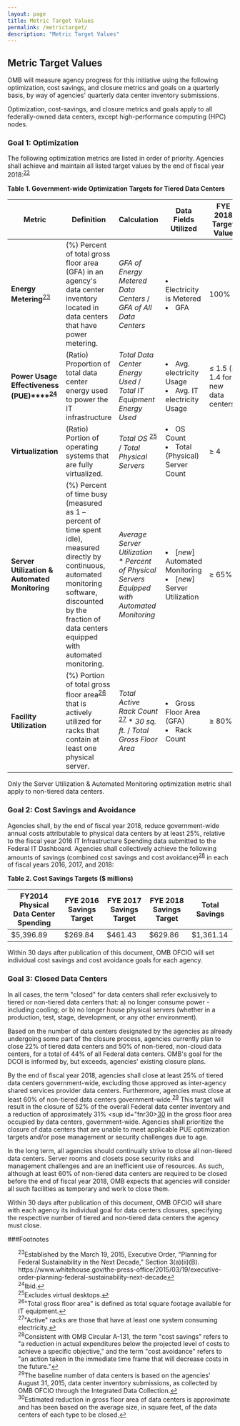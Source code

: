 ```yaml
---
layout: page
title: Metric Target Values
permalink: /metrictarget/
description: "Metric Target Values"
---
```

## Metric Target Values

OMB will measure agency progress for this initiative using the following optimization, cost savings, and closure metrics and goals on a quarterly basis, by way of agencies' quarterly data center inventory submissions.

Optimization, cost-savings, and closure metrics and goals apply to all federally-owned data centers, except high-performance computing (HPC) nodes.

### Goal 1: Optimization

The following optimization metrics are listed in order of priority. Agencies shall achieve and maintain all listed target values by the end of fiscal year 2018:<sup id="fnr22"><a href="#fn22">22</a></sup>

**Table 1. Government-wide Optimization Targets for Tiered Data Centers**

**Metric**| **Definition** | **Calculation** | **Data Fields Utilized**|**FYE 2018 Target Value**
--- | --- | --- | --- | ---- 
**Energy Metering**<sup id="fnr23"><a href="#fn23">23</a></sup> | (%) Percent of total gross floor area (GFA) in an agency's data center inventory located in data centers that have power metering. | _GFA of Energy Metered Data Centers_ / _GFA of All Data Centers_ | <li>Electricity is Metered <li> GFA | 100%
**Power Usage Effectiveness (PUE)****<sup id="fnr24"><a href="#fn24">24</a></sup>** | (Ratio) Proportion of total data center energy used to power the IT infrastructure | _Total Data Center Energy Used_ / _Total IT Equipment Energy Used_ | <li> Avg. electricity Usage <li> Avg. IT electricity Usage | ≤ 1.5 (≤ 1.4 for new data centers)
**Virtualization** | (Ratio) Portion of operating systems that are fully virtualized. | _Total OS_ <sup id="fnr25"><a href="#fn25">25</a></sup> / _Total Physical Servers_ | <li> OS Count <li> Total (Physical) Server Count | ≥ 4
**Server Utilization & Automated Monitoring** | (%) Percent of time busy (measured as 1 – percent of time spent idle), measured directly by continuous, automated monitoring software, discounted by the fraction of data centers equipped with automated monitoring. | _Average Server Utilization_ * _Percent of_ _Physical Servers Equipped with Automated_ _Monitoring_ | <li> [_new_] Automated Monitoring <li> [_new_] Server Utilization | ≥ 65% 
**Facility Utilization** | (%) Portion of total gross floor area<sup id="fnr26"><a href="#fn26">26</a></sup> that is actively utilized for racks that contain at least one physical server. | _Total Active Rack Count_ <sup id="fnr27"><a href="#fn27">27</a></sup> * _30 sq. ft._ / _Total Gross Floor Area_ | <li> Gross Floor Area (GFA) <li>Rack Count | ≥ 80%

Only the Server Utilization & Automated Monitoring optimization metric shall apply to non-tiered data centers.

### Goal 2: Cost Savings and Avoidance

Agencies shall, by the end of fiscal year 2018, reduce government-wide annual costs attributable to physical data centers by at least 25%, relative to the fiscal year 2016 IT Infrastructure Spending data submitted to the Federal IT Dashboard. Agencies shall collectively achieve the following amounts of savings (combined cost savings and cost avoidance)<sup id="fnr28"><a href="#fn28">28</a></sup> in each of fiscal years 2016, 2017, and 2018:

**Table 2. Cost Savings Targets ($ millions)**

**FY2014 Physical Data Center Spending** | **FYE 2016 Savings Target** | **FYE 2017 Savings Target** | **FYE 2018 Savings Target** | **Total Savings**
---|---|---|---|---
$5,396.89| $269.84 | $461.43 | $629.86| $1,361.14

Within 30 days after publication of this document, OMB OFCIO will set individual cost savings and cost avoidance goals for each agency.

### Goal 3: Closed Data Centers

In all cases, the term "closed" for data centers shall refer exclusively to tiered or non-tiered data centers that: a) no longer consume power - including cooling; or b) no longer house physical servers (whether in a production, test, stage, development, or any other environment).

Based on the number of data centers designated by the agencies as already undergoing some part of the closure process, agencies currently plan to close 22% of tiered data centers and 50% of non-tiered, non-cloud data centers, for a total of 44% of all Federal data centers. OMB's goal for the DCOI is informed by, but exceeds, agencies' existing closure plans.

By the end of fiscal year 2018, agencies shall close at least 25% of tiered data centers government-wide, excluding those approved as inter-agency shared services provider data centers. Furthermore, agencies must close at least 60% of non-tiered data centers government-wide.<sup id="fnr29"><a href="#fn29">29</a></sup> This target will result in the closure of 52% of the overall Federal data center inventory and a reduction of approximately 31% <sup id="fnr30><a href="#fn30">30</a></sup> in the gross floor area occupied by data centers, government-wide. Agencies shall prioritize the closure of data centers that are unable to meet applicable PUE optimization targets and/or pose management or security challenges due to age.

In the long term, all agencies should continually strive to close all non-tiered data centers. Server rooms and closets pose security risks and management challenges and are an inefficient use of resources. As such, although at least 60% of non-tiered data centers are required to be closed before the end of fiscal year 2018, OMB expects that agencies will consider all such facilities as temporary and work to close them.

Within 30 days after publication of this document, OMB OFCIO will share with each agency its individual goal for data centers closures, specifying the respective number of tiered and non-tiered data centers the agency must close.

###Footnotes

<ul style="list-style-type:none">
<li id="fn23"><sup>23</sup>Established by the March 19, 2015, Executive Order, "Planning for Federal Sustainability in the Next Decade," Section 3(a)(ii)(B). https://www.whitehouse.gov/the-press-office/2015/03/19/executive-order-planning-federal-sustainability-next-decade<a href="#fnr23">&#8617;</a></li>

<li id="fn24"><sup>24</sup>Ibid.<a href="#fnr24">&#8617;</a></li>

<li id="fn25"><sup>25</sup>Excludes virtual desktops.<a href="#fnr25">&#8617;</a></li>

<li id="fn26"><sup>26</sup>"Total gross floor area" is defined as total square footage available for IT equipment.<a href="#fnr26">&#8617;</a></li>

<li id="fn27"><sup>27</sup>"Active" racks are those that have at least one system consuming electricity.<a href="#fnr27">&#8617;</a></li>

<li id="fn28"><sup>28</sup>Consistent with OMB Circular A-131, the term "cost savings" refers to "a reduction in actual expenditures below the projected level of costs to achieve a specific objective," and the term "cost avoidance" refers to "an action taken in the immediate time frame that will decrease costs in the future."<a href="#fnr28">&#8617;</a></li>

<li id="fn29"><sup>29</sup>The baseline number of data centers is based on the agencies' August 31, 2015, data center inventory submissions, as collected by OMB OFCIO through the Integrated Data Collection.<a href="#fnr29">&#8617;</a></li>

<li id="fn30"><sup>30</sup>Estimated reduction in gross floor area of data centers is approximate and has been based on the average size, in square feet, of the data centers of each type to be closed.<a href="#fnr30">&#8617;</a></li>

</ul>
